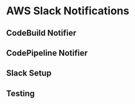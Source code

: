 # AWS Slack Notifications

## CodeBuild Notifier

## CodePipeline Notifier

## Slack Setup

## Testing


